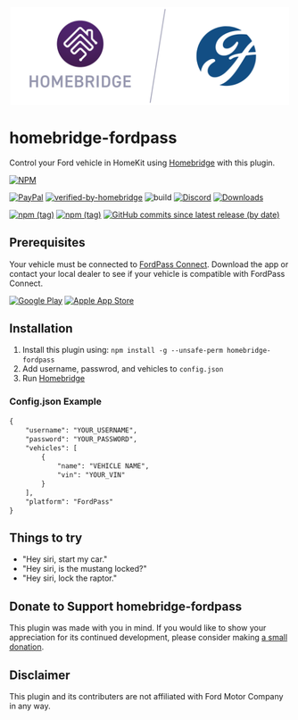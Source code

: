 <p align="center">
  <a href="https://github.com/homebridge/verified/blob/master/verified-plugins.json"><img alt="Homebridge Verified" src="https://raw.githubusercontent.com/Brandawg93/homebridge-fordpass/master/branding/Homebridge_x_FordPass.svg?sanitize=true" width="500px"></a>
</p>

# homebridge-fordpass

Control your Ford vehicle in HomeKit using [Homebridge](https://github.com/nfarina/homebridge) with this plugin.

[![NPM](https://nodei.co/npm/homebridge-fordpass.png?compact=true)](https://nodei.co/npm/homebridge-fordpass/)

[![PayPal](https://img.shields.io/badge/paypal-donate-yellow)](https://www.paypal.com/cgi-bin/webscr?cmd=_donations&business=CEYYGVB7ZZ764&item_name=homebridge-fordpass&currency_code=USD&source=url)
[![verified-by-homebridge](https://badgen.net/badge/homebridge/verified/purple)](https://github.com/homebridge/homebridge/wiki/Verified-Plugins)
![build](https://github.com/Brandawg93/homebridge-fordpass/workflows/build/badge.svg)
[![Discord](https://camo.githubusercontent.com/7494d4da7060081501319a848bbba143cbf6101a/68747470733a2f2f696d672e736869656c64732e696f2f646973636f72642f3433323636333333303238313232363237303f636f6c6f723d373238454435266c6f676f3d646973636f7264266c6162656c3d646973636f7264)](https://discord.gg/8fVmcU)
[![Downloads](https://img.shields.io/npm/dt/homebridge-fordpass)](https://nodei.co/npm/homebridge-fordpass/)

[![npm (tag)](https://img.shields.io/npm/v/homebridge-fordpass/latest)](https://www.npmjs.com/package/homebridge-fordpass/v/latest)
[![npm (tag)](https://img.shields.io/npm/v/homebridge-fordpass/test)](https://www.npmjs.com/package/homebridge-fordpass/v/test)
[![GitHub commits since latest release (by date)](https://img.shields.io/github/commits-since/brandawg93/homebridge-fordpass/latest)](https://github.com/Brandawg93/homebridge-fordpass/releases/latest)

## Prerequisites
Your vehicle must be connected to [FordPass Connect](https://owner.ford.com/fordpass/fordpass-sync-connect.html). Download the app or contact your local dealer to see if your vehicle is compatible with FordPass Connect.

<a href="https://c00.adobe.com/v3/6b72dd687901669e3ed55059dd6f60d5d3c844c25518eefaff82ed287725d462/start?a_dl=5ad0dab8511fb41c63233b99" aria-label="Google Play store opens in new tab or window" target="_blank" class="cx-cta cx-cta--image">  
<img alt="Google Play" src="https://owner.ford.com/ownerlibs/content/dam/ford-dot-com/cx_en_english/FordPass/1_LINCOLN-GOOGLE-store.png"></a>
<a href="https://c00.adobe.com/v3/6b72dd687901669e3ed55059dd6f60d5d3c844c25518eefaff82ed287725d462/start?a_dl=5ad0da2e511fb41c63233b8e" aria-label="Apple App Store opens in new tab or window" target="_blank" class="cx-cta cx-cta--image"><img alt="Apple App Store" src="https://owner.ford.com/ownerlibs/content/dam/ford-dot-com/cx_en_english/FordPass/1_LINCOLN-APPLE-store.png"></a>

## Installation
1. Install this plugin using: `npm install -g --unsafe-perm homebridge-fordpass`
2. Add username, passwrod, and vehicles to `config.json`
3. Run [Homebridge](https://github.com/nfarina/homebridge)

### Config.json Example
```
{
    "username": "YOUR_USERNAME",
    "password": "YOUR_PASSWORD",
    "vehicles": [
        {
            "name": "VEHICLE NAME",
            "vin": "YOUR_VIN"
        }
    ],
    "platform": "FordPass"
}
```

## Things to try
- "Hey siri, start my car."
- "Hey siri, is the mustang locked?"
- "Hey siri, lock the raptor."

## Donate to Support homebridge-fordpass
This plugin was made with you in mind. If you would like to show your appreciation for its continued development, please consider making [a small donation](https://www.paypal.com/cgi-bin/webscr?cmd=_donations&business=CEYYGVB7ZZ764&item_name=homebridge-fordpass&currency_code=USD&source=url).

## Disclaimer
This plugin and its contributers are not affiliated with Ford Motor Company in any way.
